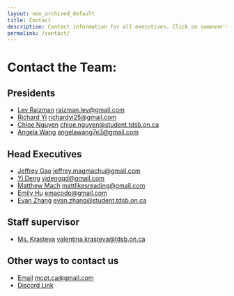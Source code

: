 ```yaml
---
layout: non_archived_default
title: Contact
description: Contact information for all executives. Click on someone's name to send them an email.
permalink: /contact/
---
```


# Contact the Team: 

## Presidents
- [Lev Raizman](mailto:raizman.lev@gmail.com) raizman.lev@gmail.com
- [Richard Yi](mailto:richardyi25@gmail.com) richardyi25@gmail.com
- [Chloe Nguyen](mailto:chloe.nguyen@student.tdsb.on.ca) chloe.nguyen@student.tdsb.on.ca
- [Angela Wang](mailto:angelawang7e3@gmail.com) angelawang7e3@gmail.com

## Head Executives
- [Jeffrey Gao](mailto:jeffrey.magmachu@gmail.com) jeffrey.magmachu@gmail.com
- [Yi Deng](mailto:yidengqd@gmail.com) yidengqd@gmail.com
- [Matthew Mach](mailto:mattlikesreading@gmail.com) mattlikesreading@gmail.com
- [Emily Hu](mailto:emacodo@gmail.com) emacodo@gmail.com
- [Evan Zhang](mailto:evan.zhang@student.tdsb.on.ca) evan.zhang@student.tdsb.on.ca


## Staff supervisor
- [Ms. Krasteva](mailto:valentina.krasteva@tdsb.on.ca) valentina.krasteva@tdsb.on.ca

## Other ways to contact us
- [Email](mailto:mcpt.ca@gmail.com) mcpt.ca@gmail.com
- [Discord Link](https://discord.gg/aQy9RmA)